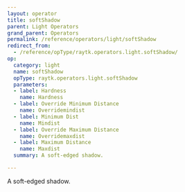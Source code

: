 ```yaml
---
layout: operator
title: softShadow
parent: Light Operators
grand_parent: Operators
permalink: /reference/operators/light/softShadow
redirect_from:
  - /reference/opType/raytk.operators.light.softShadow/
op:
  category: light
  name: softShadow
  opType: raytk.operators.light.softShadow
  parameters:
  - label: Hardness
    name: Hardness
  - label: Override Minimum Distance
    name: Overridemindist
  - label: Minimum Dist
    name: Mindist
  - label: Override Maximum Distance
    name: Overridemaxdist
  - label: Maximum Distance
    name: Maxdist
  summary: A soft-edged shadow.

---
```



A soft-edged shadow.